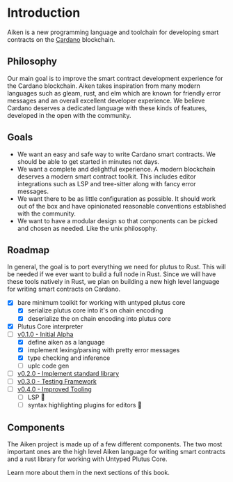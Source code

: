 # Introduction

Aiken is a new programming language and toolchain for developing
smart contracts on the [Cardano](https://cardano.org) blockchain.

## Philosophy

Our main goal is to improve the smart contract development experience for the Cardano blockchain. Aiken takes inspiration from many modern languages such as gleam, rust, and elm which are known for friendly error messages and an overall excellent developer experience. We believe Cardano deserves a dedicated language with these kinds of features, developed in the open with the community.

## Goals

- We want an easy and safe way to write Cardano smart contracts. We should be able to get started in minutes not days.
- We want a complete and delightful experience. A modern blockchain deserves a modern smart contract toolkit. This includes editor integrations such as LSP and tree-sitter along with fancy error messages.
- We want there to be as little configuration as possible. It should work out of the box and have opinionated reasonable conventions established with the community.
- We want to have a modular design so that components can be picked and chosen as needed. Like the unix philosophy.

## Roadmap

In general, the goal is to port everything we need for plutus to
Rust. This will be needed if we ever want to build a full node in
Rust. Since we will have these tools natively in Rust, we plan on
building a new high level language for writing smart contracts on Cardano.

- [x] bare minimum toolkit for working with untyped plutus core
  - [x] serialize plutus core into it's on chain encoding
  - [x] deserialize the on chain encoding into plutus core
- [x] Plutus Core interpreter
- [ ] [v0.1.0 - Initial Alpha](https://github.com/txpipe/aiken/milestone/1)
  - [x] define aiken as a language
  - [x] implement lexing/parsing with pretty error messages
  - [x] type checking and inference
  - [ ] uplc code gen
- [ ] [v0.2.0 - Implement standard library
      ](https://github.com/txpipe/aiken/milestone/2)
- [ ] [v0.3.0 - Testing Framework](https://github.com/txpipe/aiken/milestone/4)
- [ ] [v0.4.0 - Improved Tooling](https://github.com/txpipe/aiken/milestone/3)
  - [ ] LSP 🚀
  - [ ] syntax highlighting plugins for editors 🎨

## Components

The Aiken project is made up of a few different components. The two most important
ones are the high level Aiken language for writing smart contracts and a rust library
for working with Untyped Plutus Core.

Learn more about them in the next sections of this book.
